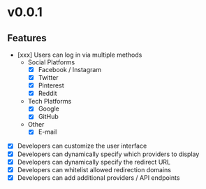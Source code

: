 # v0.0.1

## Features
- [xxx] Users can log in via multiple methods 
  - Social Platforms
    - [x] Facebook / Instagram
    - [x] Twitter
    - [x] Pinterest
    - [x] Reddit    
  - Tech Platforms
    - [x] Google
    - [x] GitHub
  - Other
    - [x] E-mail
- [x] Developers can customize the user interface
- [x] Developers can dynamically specify which providers to display
- [x] Developers can dynamically specify the redirect URL
- [x] Developers can whitelist allowed redirection domains
- [x] Developers can add additional providers / API endpoints